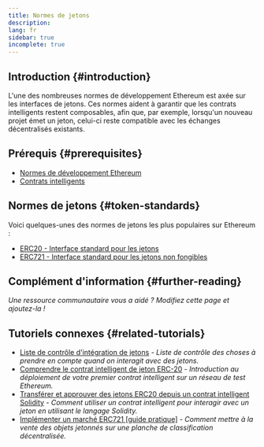 ```yaml
---
title: Normes de jetons
description:
lang: fr
sidebar: true
incomplete: true
---
```


## Introduction {#introduction}

L'une des nombreuses normes de développement Ethereum est axée sur les interfaces de jetons. Ces normes aident à garantir que les contrats intelligents restent composables, afin que, par exemple, lorsqu'un nouveau projet émet un jeton, celui-ci reste compatible avec les échanges décentralisés existants.

## Prérequis {#prerequisites}

- [Normes de développement Ethereum](/developers/docs/standards/)
- [Contrats intelligents](/developers/docs/smart-contracts/)

## Normes de jetons {#token-standards}

Voici quelques-unes des normes de jetons les plus populaires sur Ethereum :

- [ERC20 - Interface standard pour les jetons](/developers/docs/standards/tokens/erc-20/)
- [ERC721 - Interface standard pour les jetons non fongibles](/developers/docs/standards/tokens/erc-721/)

## Complément d'information {#further-reading}

_Une ressource communautaire vous a aidé ? Modifiez cette page et ajoutez-la !_

## Tutoriels connexes {#related-tutorials}

- [Liste de contrôle d'intégration de jetons](/developers/tutorials/token-integration-checklist/) _- Liste de contrôle des choses à prendre en compte quand on interagit avec des jetons._
- [Comprendre le contrat intelligent de jeton ERC-20](/developers/tutorials/understand-the-erc-20-token-smart-contract/) _- Introduction au déploiement de votre premier contrat intelligent sur un réseau de test Ethereum._
- [Transférer et approuver des jetons ERC20 depuis un contrat intelligent Solidity](/developers/tutorials/transfers-and-approval-of-erc20-tokens-from-a-solidity-smart-contract/) _- Comment utiliser un contrat intelligent pour interagir avec un jeton en utilisant le langage Solidity._
- [Implémenter un marché ERC721 [guide pratique]](/developers/tutorials/how-to-implement-an-erc721-market/) _- Comment mettre à la vente des objets jetonnés sur une planche de classification décentralisée._
